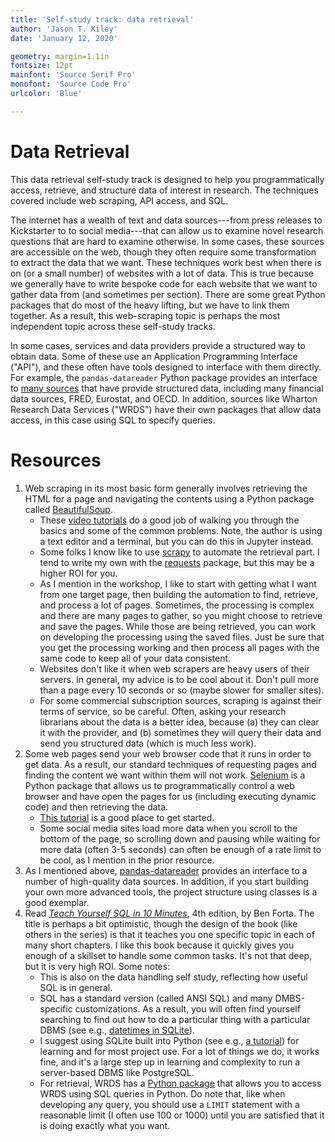 ```yaml
---
title: 'Self-study track: data retrieval'
author: 'Jason T. Kiley'
date: 'January 12, 2020'

geometry: margin=1.1in
fontsize: 12pt
mainfont: 'Source Serif Pro'
monofont: 'Source Code Pro'
urlcolor: 'Blue'

---
```


# Data Retrieval

This data retrieval self-study track is designed to help you programmatically access, retrieve, and structure data of interest in research.
The techniques covered include web scraping, API access, and SQL.

The internet has a wealth of text and data sources---from press releases to Kickstarter to to social media---that can allow us to examine novel research questions that are hard to examine otherwise.
In some cases, these sources are accessible on the web, though they often require some transformation to extract the data that we want.
These techniques work best when there is on (or a small number) of websites with a lot of data.
This is true because we generally have to write bespoke code for each website that we want to gather data from (and sometimes per section).
There are some great Python packages that do most of the heavy lifting, but we have to link them together.
As a result, this web-scraping topic is perhaps the most independent topic across these self-study tracks.

In some cases, services and data providers provide a structured way to obtain data.
Some of these use an Application Programming Interface ("API"), and these often have tools designed to interface with them directly.
For example, the `pandas-datareader` Python package provides an interface to [many sources](https://pandas-datareader.readthedocs.io/en/latest/remote_data.html) that have provide structured data, including many financial data sources, FRED, Eurostat, and OECD.
In addition, sources like Wharton Research Data Services ("WRDS") have their own packages that allow data access, in this case using SQL to specify queries.


# Resources

1. Web scraping in its most basic form generally involves retrieving the HTML for a page and navigating the contents using a Python package called [BeautifulSoup](https://www.crummy.com/software/BeautifulSoup/).
    - These [video tutorials](https://www.youtube.com/playlist?list=PLQVvvaa0QuDfV1MIRBOcqClP6VZXsvyZS) do a good job of walking you through the basics and some of the common problems. Note, the author is using a text editor and a terminal, but you can do this in Jupyter instead.
    - Some folks I know like to use [scrapy](https://scrapy.org) to automate the retrieval part. I tend to write my own with the [requests](https://2.python-requests.org/en/master/) package, but this may be a higher ROI for you.
    - As I mention in the workshop, I like to start with getting what I want from one target page, then building the automation to find, retrieve, and process a lot of pages. Sometimes, the processing is complex and there are many pages to gather, so you might choose to retrieve and save the pages. While those are being retrieved, you can work on developing the processing using the saved files. Just be sure that you get the processing working and then process all pages with the same code to keep all of your data consistent.
    - Websites don't like it when web scrapers are heavy users of their servers. In general, my advice is to be cool about it. Don't pull more than a page every 10 seconds or so (maybe slower for smaller sites).
    - For some commercial subscription sources, scraping is against their terms of service, so be careful. Often, asking your research librarians about the data is a better idea, because (a) they can clear it with the provider, and (b) sometimes they will query their data and send you structured data (which is much less work).
1. Some web pages send your web browser code that it runs in order to get data. As a result, our standard techniques of requesting pages and finding the content we want within them will not work. [Selenium](https://www.seleniumhq.org) is a Python package that allows us to programmatically control a web browser and have open the pages for us (including executing dynamic code) and then retrieving the data.
    - [This tutorial](https://www.freecodecamp.org/news/better-web-scraping-in-python-with-selenium-beautiful-soup-and-pandas-d6390592e251/) is a good place to get started.
    - Some social media sites load more data when you scroll to the bottom of the page, so scrolling down and pausing while waiting for more data (often 3-5 seconds) can often be enough of a rate limit to be cool, as I mention in the prior resource.
1. As I mentioned above, [pandas-datareader](https://pandas-datareader.readthedocs.io/en/latest/index.html) provides an interface to a number of high-quality data sources. In addition, if you start building your own more advanced tools, the project structure using classes is a good exemplar.
1. Read [*Teach Yourself SQL in 10 Minutes*](https://forta.com/books/0672336073/), 4th edition, by Ben Forta. The title is perhaps a bit optimistic, though the design of the book (like others in the series) is that it teaches you one specific topic in each of many short chapters. I like this book because it quickly gives you enough of a skillset to handle some common tasks. It's not that deep, but it is very high ROI. Some notes:
    - This is also on the data handling self study, reflecting how useful SQL is in general.
    - SQL has a standard version (called ANSI SQL) and many DMBS-specific customizations. As a result, you will often find yourself searching to find out how to do a particular thing with a particular DBMS (see e.g., [datetimes in SQLite](https://stackoverflow.com/questions/12406295/how-to-query-in-sqlite-for-different-date-format)).
    - I suggest using SQLite built into Python (see e.g., [a tutorial](https://likegeeks.com/python-sqlite3-tutorial/)) for learning and for most project use. For a lot of things we do, it works fine, and it's a large step up in learning and complexity to run a server-based DBMS like PostgreSQL.
    - For retrieval, WRDS has a [Python package](https://github.com/wharton/wrds) that allows you to access WRDS using SQL queries in Python. Do note that, like when developing any query, you should use a `LIMIT` statement with a reasonable limit (I often use 100 or 1000) until you are satisfied that it is doing exactly what you want.
